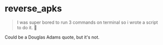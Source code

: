 # reverse_apks
> I was super bored to run 3 commands on terminal so i wrote a script to do it. :shit:

Could be a Douglas Adams quote, but it's not.

